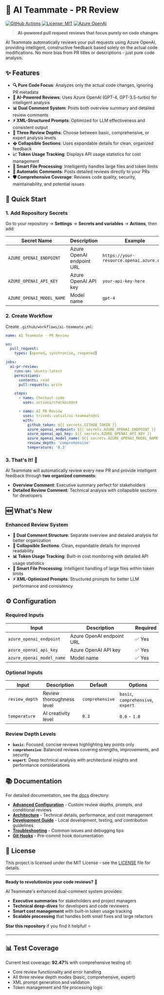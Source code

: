 # 🤖 AI Teammate - PR Review

[![GitHub Actions](https://img.shields.io/badge/GitHub%20Actions-Ready-blue?logo=github-actions&logoColor=white)](https://github.com/features/actions)
[![License: MIT](https://img.shields.io/badge/License-MIT-yellow.svg)](https://opensource.org/licenses/MIT)
[![Azure OpenAI](https://img.shields.io/badge/Azure%20OpenAI-Supported-blue?logo=microsoft-azure&logoColor=white)](https://azure.microsoft.com/en-us/services/openai/)

> **AI-powered pull request reviews that focus purely on code changes**

AI Teammate automatically reviews your pull requests using Azure OpenAI, providing intelligent, constructive feedback based solely on the actual code modifications. No more bias from PR titles or descriptions - just pure code analysis.

## ✨ Features

- **🔍 Pure Code Focus**: Analyzes only the actual code changes, ignoring PR metadata
- **🤖 AI-Powered Reviews**: Uses Azure OpenAI (GPT-4, GPT-3.5-turbo) for intelligent analysis
- **📊 Dual Comment System**: Posts both overview summary and detailed review comments
- **⚡ XML-Structured Prompts**: Optimized for LLM effectiveness and consistent output
- **🎯 Three Review Depths**: Choose between basic, comprehensive, or expert analysis levels
- **� Collapsible Sections**: Uses expandable details for clean, organized feedback
- **📈 Token Usage Tracking**: Displays API usage statistics for cost management
- **🔧 Smart File Processing**: Intelligently handles large files and token limits
- **💬 Automatic Comments**: Posts detailed reviews directly to your PRs
- **🛡️ Comprehensive Coverage**: Reviews code quality, security, maintainability, and potential issues

## 🚀 Quick Start

### 1. Add Repository Secrets

Go to your repository → **Settings** → **Secrets and variables** → **Actions**, then add:

| Secret Name | Description | Example |
|-------------|-------------|---------|
| `AZURE_OPENAI_ENDPOINT` | Azure OpenAI endpoint URL | `https://your-resource.openai.azure.com/` |
| `AZURE_OPENAI_API_KEY` | Azure OpenAI API key | `your-api-key-here` |
| `AZURE_OPENAI_MODEL_NAME` | Model name | `gpt-4` |

### 2. Create Workflow

Create `.github/workflows/ai-teammate.yml`:

```yaml
name: AI Teammate - PR Review

on:
  pull_request:
    types: [opened, synchronize, reopened]

jobs:
  ai-pr-review:
    runs-on: ubuntu-latest
    permissions:
      contents: read
      pull-requests: write

    steps:
      - name: Checkout code
        uses: actions/checkout@v4

      - name: AI PR Review
        uses: trivedi-vatsal/ai-teammate@v1
        with:
          github_token: ${{ secrets.GITHUB_TOKEN }}
          azure_openai_endpoint: ${{ secrets.AZURE_OPENAI_ENDPOINT }}
          azure_openai_api_key: ${{ secrets.AZURE_OPENAI_API_KEY }}
          azure_openai_model_name: ${{ secrets.AZURE_OPENAI_MODEL_NAME }}
          review_depth: 'comprehensive'
          temperature: '0.3'
```

### 3. That's It! 🎉

AI Teammate will automatically review every new PR and provide intelligent feedback through **two organized comments**:

- **Overview Comment**: Executive summary perfect for stakeholders
- **Detailed Review Comment**: Technical analysis with collapsible sections for developers

## 🆕 What's New

### Enhanced Review System

- **🎯 Dual Comment Structure**: Separate overview and detailed analysis for better organization
- **📱 Collapsible Sections**: Clean, expandable details for improved readability  
- **📊 Token Usage Tracking**: Built-in cost monitoring with detailed API usage statistics
- **🔧 Smart File Processing**: Intelligent handling of large files within token limits
- **⚡ XML-Optimized Prompts**: Structured prompts for better LLM performance and consistency

## ⚙️ Configuration

### Required Inputs

| Input | Description | Required |
|-------|-------------|----------|
| `azure_openai_endpoint` | Azure OpenAI endpoint URL | ✅ Yes |
| `azure_openai_api_key` | Azure OpenAI API key | ✅ Yes |
| `azure_openai_model_name` | Model name | ✅ Yes |

### Optional Inputs

| Input | Description | Default | Options |
|-------|-------------|---------|---------|
| `review_depth` | Review thoroughness level | `comprehensive` | `basic`, `comprehensive`, `expert` |
| `temperature` | AI creativity level | `0.3` | `0.0` - `1.0` |

### Review Depth Levels

- **`basic`**: Focused, concise reviews highlighting key points only
- **`comprehensive`**: Balanced reviews covering strengths, improvements, and security  
- **`expert`**: Deep technical analysis with architectural insights and performance considerations

## 📚 Documentation

For detailed documentation, see the [docs](./docs/) directory:

- **[Advanced Configuration](./docs/advanced-configuration.md)** - Custom review depths, prompts, and conditional reviews
- **[Architecture](./docs/architecture.md)** - Technical details, performance, and cost management
- **[Development Guide](./docs/development.md)** - Local development, testing, and contribution guidelines
- **[Troubleshooting](./docs/troubleshooting.md)** - Common issues and debugging tips
- **[Git Hooks](./docs/git-hooks.md)** - Pre-commit hook documentation

## 📄 License

This project is licensed under the MIT License - see the [LICENSE](LICENSE) file for details.

---

**Ready to revolutionize your code reviews?** 🚀

AI Teammate's enhanced dual-comment system provides:

- **Executive summaries** for stakeholders and project managers  
- **Technical deep-dives** for developers and code reviewers
- **Smart cost management** with built-in token usage tracking
- **Scalable processing** that handles both small fixes and large refactors

**Star this repository** if you find it helpful! ⭐

---

## 📊 Test Coverage

Current test coverage: **92.47%** with comprehensive testing of:

- Core review functionality and error handling
- All three review depth modes (basic, comprehensive, expert)  
- XML prompt generation and validation
- Token management and file processing logic
